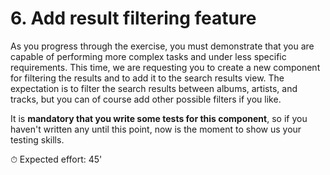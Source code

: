 # 6. Add result filtering feature

As you progress through the exercise, you must demonstrate that you are capable of performing more complex tasks and
under less specific requirements. This time, we are requesting you to create a new component for filtering the results
and to add it to the search results view. The expectation is to filter the search results between albums, artists, and
tracks, but you can of course add other possible filters if you like.

It is **mandatory that you write some tests for this component**, so if you haven't written any until this point, now is
the moment to show us your testing skills.

⏱ Expected effort: 45'

